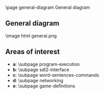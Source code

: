 \page general-diagram General diagram

## General diagram

\image html general.png

## Areas of interest

* **a**: \subpage program-execution
* **b**: \subpage sdl2-interface
* **c**: \subpage word-sentences-commands
* **d**: \subpage networking
* **e**: \subpage game-definitions
